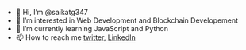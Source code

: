 - 👋 Hi, I’m @saikatg347
- 👀 I’m interested in Web Development and Blockchain Developement
- 🌱 I’m currently learning JavaScript and Python
- 📫 How to reach me [twitter](https://twitter.com/saikatg347), [LinkedIn](https://www.linkedin.com/in/saikag347)

<!---
saikatg347/saikatg347 is a ✨ special ✨ repository because its `README.md` (this file) appears on your GitHub profile.
You can click the Preview link to take a look at your changes.
--->
